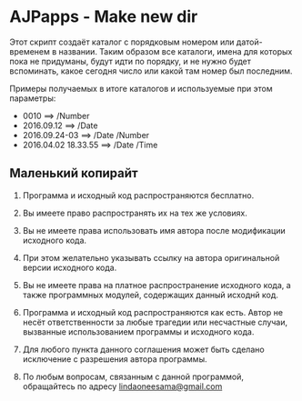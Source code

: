 ﻿# AJPapps - Make new dir

Этот скрипт создаёт каталог с порядковым номером или датой-временем в названии. Таким образом все каталоги, имена для которых пока не придуманы, будут идти по порядку, и не нужно будет вспоминать, какое сегодня число или какой там номер был последним.

Примеры получаемых в итоге каталогов и используемые при этом параметры:

- 0010 ==> /Number
- 2016.09.12 ==> /Date
- 2016.09.24-03 ==> /Date /Number
- 2016.04.02 18.33.55 ==> /Date /Time

## Маленький копирайт

1. Программа и исходный код распространяются бесплатно.

2. Вы имеете право распространять их на тех же условиях.

3. Вы не имеете права использовать имя автора после модификации исходного кода.

4. При этом желательно указывать ссылку на автора оригинальной версии исходного кода.

5. Вы не имеете права на платное распространение исходного кода, а также программных модулей, содержащих данный исходнй код.

6. Программа и исходный код распространяются как есть. Автор не несёт ответственности за любые трагедии или несчастные случаи, вызванные использованием программы и исходного кода.

7. Для любого пункта данного соглашения может быть сделано исключение с разрешения автора программы.

8. По любым вопросам, связанным с данной программой, обращайтесь по адресу lindaoneesama@gmail.com
